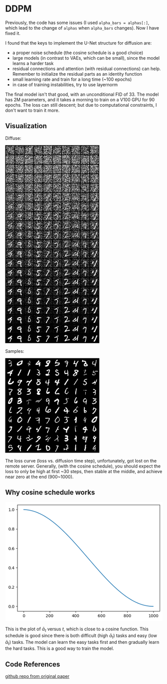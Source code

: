# DDPM

Previously, the code has some issues (I used `alpha_bars = alphas[:]`, which lead to the change of `alphas` when `alpha_bars` changes). Now I have fixed it.

I found that the keys to implement the U-Net structure for diffusion are:

- a proper noise schedule (the cosine schedule is a good choice)
- large models (in contrast to VAEs, which can be small), since the model learns a harder task
- residual connections and attention (with residual connections) can help. Remember to initialize the residual parts as an identity function
- small learning rate and train for a long time (~100 epochs)
- in case of training instabilities, try to use layernorm

The final model isn't that good, with an unconditional FID of 33. The model has 2M parameters, and it takes a morning to train on a V100 GPU for 90 epochs. The loss can still descent; but due to computational constraints, I don't want to train it more.

## Visualization

Diffuse:

![](./docs/diffuse_epoch_90.png)

Samples:

![](./docs/sample_epoch_90.png)

The loss curve (loss vs. diffusion time step), unfortunately, got lost on the remote server. Generally, (with the cosine schedule), you should expect the loss to only be high at first ~30 steps, then stable at the middle, and achieve near zero at the end (900~1000).

## Why cosine schedule works

![](./docs/schedule.png)

This is the plot of $\bar{\alpha}_t$ versus $t$, which is close to a cosine function. This schedule is good since there is both difficult (high $\bar{\alpha}_t$) tasks and easy (low $\bar{\alpha}_t$) tasks. The model can learn the easy tasks first and then gradually learn the hard tasks. This is a good way to train the model.

## Code References

[github repo from original paper](https://github.com/hojonathanho/diffusion)
